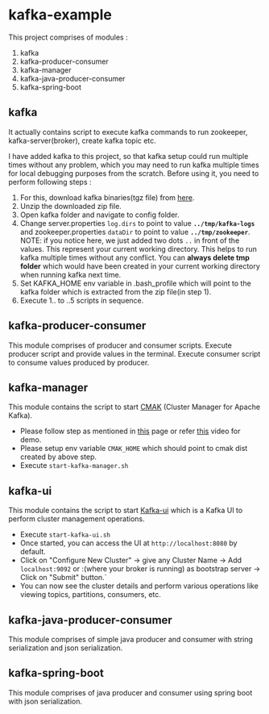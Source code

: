 # kafka-example

This project comprises of modules : 

1. kafka
2. kafka-producer-consumer
3. kafka-manager
4. kafka-java-producer-consumer
5. kafka-spring-boot


## kafka


It actually contains script to execute kafka commands to run zookeeper, kafka-server(broker), create kafka topic etc.

I have added kafka to this project, so that kafka setup could run multiple times without any problem, which you may need to run kafka multiple times for local debugging purposes from the scratch.
Before using it, you need to perform following steps : 

1. For this, download kafka binaries(tgz file) from [here](https://kafka.apache.org/downloads).
2. Unzip the downloaded zip file.
3. Open kafka folder and navigate to config folder.
4. Change server.properties `log.dirs` to point to value **`../tmp/kafka-logs`** and zookeeper.properties `dataDir` to point to value **`../tmp/zookeeper`**.
NOTE: if you notice here, we just added two dots `..` in front of the values. This represent your current working directory.
This helps to run kafka multiple times without any conflict. You can **always delete tmp folder** which would have been created in your current working directory when running kafka next time.
5. Set KAFKA_HOME env variable in .bash_profile which will point to the kafka folder which is extracted from the zip file(in step 1).
6. Execute 1.. to ..5 scripts in sequence.


## kafka-producer-consumer

This module comprises of producer and consumer scripts.
Execute producer script and provide values in the terminal.
Execute consumer script to consume values produced by producer.


## kafka-manager

This module contains the script to start [CMAK](https://github.com/yahoo/CMAK) (Cluster Manager for Apache Kafka).

* Please follow step as mentioned in [this](https://github.com/yahoo/CMAK#deployment) page or refer [this](https://www.youtube.com/watch?v=AlQfpG10vAc) video for demo.
* Please setup env variable `CMAK_HOME` which should point to cmak dist created by above step.
* Execute `start-kafka-manager.sh`

## kafka-ui

This module contains the script to start [Kafka-ui](https://github.com/provectus/kafka-ui) which is a Kafka UI to perform
cluster management operations.

* Execute `start-kafka-ui.sh`
* Once started, you can access the UI at `http://localhost:8080` by default.
* Click on "Configure New Cluster" -> give any Cluster Name -> Add `localhost:9092` or <ip>:<port>(where your broker is running) as bootstrap server -> Click on "Submit" button.`
* You can now see the cluster details and perform various operations like viewing topics, partitions, consumers, etc.


## kafka-java-producer-consumer
This module comprises of simple java producer and consumer with string serialization and json serialization.

## kafka-spring-boot
This module comprises of java producer and consumer using spring boot with json serialization.
